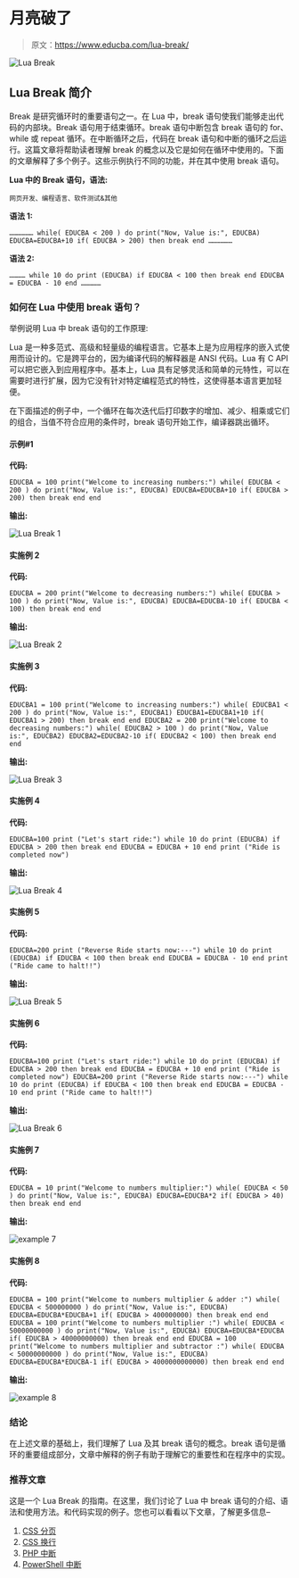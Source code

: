 # 月亮破了

> 原文：<https://www.educba.com/lua-break/>

![Lua Break](img/35cdfee6bd5f9cc2ce15b877c0a44d9d.png)



## Lua Break 简介

Break 是研究循环时的重要语句之一。在 Lua 中，break 语句使我们能够走出代码的内部块。Break 语句用于结束循环。break 语句中断包含 break 语句的 for、while 或 repeat 循环。在中断循环之后，代码在 break 语句和中断的循环之后运行。这篇文章将帮助读者理解 break 的概念以及它是如何在循环中使用的。下面的文章解释了多个例子。这些示例执行不同的功能，并在其中使用 break 语句。

**Lua 中的 Break 语句，语法:**

<small>网页开发、编程语言、软件测试&其他</small>

**语法 1:**

`………………
while( EDUCBA < 200 )
do
print("Now, Value is:", EDUCBA)
EDUCBA=EDUCBA+10
if( EDUCBA > 200)
then
break
end
………………`

**语法 2:**

`…………
while 10 do
print (EDUCBA)
if EDUCBA < 100 then break end
EDUCBA = EDUCBA - 10
end
……………`

### 如何在 Lua 中使用 break 语句？

举例说明 Lua 中 break 语句的工作原理:

Lua 是一种多范式、高级和轻量级的编程语言。它基本上是为应用程序的嵌入式使用而设计的。它是跨平台的，因为编译代码的解释器是 ANSI 代码。Lua 有 C API 可以把它嵌入到应用程序中。基本上，Lua 具有足够灵活和简单的元特性，可以在需要时进行扩展，因为它没有针对特定编程范式的特性，这使得基本语言更加轻便。

在下面描述的例子中，一个循环在每次迭代后打印数字的增加、减少、相乘或它们的组合，当值不符合应用的条件时，break 语句开始工作，编译器跳出循环。

#### 示例#1

**代码:**

`EDUCBA = 100
print("Welcome to increasing numbers:")
while( EDUCBA < 200 )
do
print("Now, Value is:", EDUCBA)
EDUCBA=EDUCBA+10
if( EDUCBA > 200)
then
break
end
end`

**输出:**

![Lua Break 1](img/fb54e7153f6d196633c6692bf0c6aa3a.png)



#### 实施例 2

**代码:**

`EDUCBA = 200
print("Welcome to decreasing numbers:")
while( EDUCBA > 100 )
do
print("Now, Value is:", EDUCBA)
EDUCBA=EDUCBA-10
if( EDUCBA < 100)
then
break
end
end`

**输出:**

![Lua Break 2](img/148c21771ce1d3226c5dc31615ed1f29.png)



#### 实施例 3

**代码:**

`EDUCBA1 = 100
print("Welcome to increasing numbers:")
while( EDUCBA1 < 200 )
do
print("Now, Value is:", EDUCBA1)
EDUCBA1=EDUCBA1+10
if( EDUCBA1 > 200)
then
break
end
end
EDUCBA2 = 200
print("Welcome to decreasing numbers:")
while( EDUCBA2 > 100 )
do
print("Now, Value is:", EDUCBA2)
EDUCBA2=EDUCBA2-10
if( EDUCBA2 < 100)
then
break
end
end`

**输出:**

![Lua Break 3](img/7401be9e76ec1ba192dcd6d484a6e8eb.png)



#### 实施例 4

**代码:**

`EDUCBA=100
print ("Let's start ride:")
while 10 do
print (EDUCBA)
if EDUCBA > 200 then break end
EDUCBA = EDUCBA + 10
end
print ("Ride is completed now")`

**输出:**

![Lua Break 4](img/b0da9d997efefcae7374eae40b698817.png)



#### 实施例 5

**代码:**

`EDUCBA=200
print ("Reverse Ride starts now:---")
while 10 do
print (EDUCBA)
if EDUCBA < 100 then break end
EDUCBA = EDUCBA - 10
end
print ("Ride came to halt!!")`

**输出:**

![Lua Break 5](img/431f7b7ce752ddde7d94083965f1095d.png)



#### 实施例 6

**代码:**

`EDUCBA=100
print ("Let's start ride:")
while 10 do
print (EDUCBA)
if EDUCBA > 200 then break end
EDUCBA = EDUCBA + 10
end
print ("Ride is completed now")
EDUCBA=200
print ("Reverse Ride starts now:---")
while 10 do
print (EDUCBA)
if EDUCBA < 100 then break end
EDUCBA = EDUCBA - 10
end
print ("Ride came to halt!!")`

**输出:**

![Lua Break 6](img/0912e63523cf897dc40f7b0890b7a909.png)



#### 实施例 7

**代码:**

`EDUCBA = 10
print("Welcome to numbers multiplier:")
while( EDUCBA < 50 )
do
print("Now, Value is:", EDUCBA)
EDUCBA=EDUCBA*2
if( EDUCBA > 40)
then
break
end
end`

**输出:**

![example 7](img/7b00915fcc682a7c397d45ed15164719.png)



#### 实施例 8

**代码:**

`EDUCBA = 100
print("Welcome to numbers multiplier & adder :")
while( EDUCBA < 500000000 )
do
print("Now, Value is:", EDUCBA)
EDUCBA=EDUCBA*EDUCBA+1
if( EDUCBA > 400000000)
then
break
end
end
EDUCBA = 100
print("Welcome to numbers multiplier :")
while( EDUCBA < 50000000000 )
do
print("Now, Value is:", EDUCBA)
EDUCBA=EDUCBA*EDUCBA
if( EDUCBA > 40000000000)
then
break
end
end
EDUCBA = 100
print("Welcome to numbers multiplier and subtractor :")
while( EDUCBA < 50000000000 )
do
print("Now, Value is:", EDUCBA)
EDUCBA=EDUCBA*EDUCBA-1
if( EDUCBA > 4000000000000)
then
break
end
end`

**输出:**

![example 8](img/656cb7760dc3aea685d66e82cc673632.png)



### 结论

在上述文章的基础上，我们理解了 Lua 及其 break 语句的概念。break 语句是循环的重要组成部分，文章中解释的例子有助于理解它的重要性和在程序中的实现。

### 推荐文章

这是一个 Lua Break 的指南。在这里，我们讨论了 Lua 中 break 语句的介绍、语法和使用方法。和代码实现的例子。您也可以看看以下文章，了解更多信息–

1.  [CSS 分页](https://www.educba.com/css-page-break/)
2.  [CSS 换行](https://www.educba.com/css-line-break/)
3.  [PHP 中断](https://www.educba.com/break-in-php/)
4.  [PowerShell 中断](https://www.educba.com/powershell-break/)





